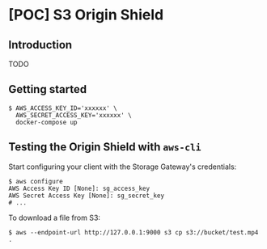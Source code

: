 # \[POC\] S3 Origin Shield


## Introduction

TODO

## Getting started

```
$ AWS_ACCESS_KEY_ID='xxxxxx' \
  AWS_SECRET_ACCESS_KEY='xxxxxx' \
  docker-compose up
```

## Testing the Origin Shield with `aws-cli`

Start configuring your client with the Storage Gateway's credentials:

```
$ aws configure
AWS Access Key ID [None]: sg_access_key
AWS Secret Access Key [None]: sg_secret_key
# ...
```

To download a file from S3:

```
$ aws --endpoint-url http://127.0.0.1:9000 s3 cp s3://bucket/test.mp4 .
```
